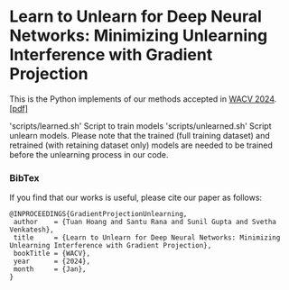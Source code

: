 Learn to Unlearn for Deep Neural Networks: Minimizing Unlearning Interference with Gradient Projection
===========

This is the Python implements of our methods accepted in [WACV 2024](https://wacv2024.thecvf.com/). [[pdf]]()


'scripts/learned.sh' Script to train models 
'scripts/unlearned.sh' Script unlearn models. Please note that the trained (full training dataset) and retrained (with retaining dataset only) models are needed to be trained before the unlearning process in our code.


### BibTex
If you find that our works is useful, please cite our paper as follows: 
``` 
@INPROCEEDINGS{GradientProjectionUnlearning,
 author    = {Tuan Hoang and Santu Rana and Sunil Gupta and Svetha Venkatesh},
 title     = {Learn to Unlearn for Deep Neural Networks: Minimizing Unlearning Interference with Gradient Projection},
 bookTitle = {WACV},
 year      = {2024},
 month     = {Jan},
}
```